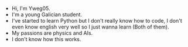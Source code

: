 - Hi, I'm Yweg05.
- I'm a young Galician student.
- I've started to learn Python but I don't really know how to code, I don't even know english very well so I just wanna learn (Both of them).
- My passions are physics and AIs.
- I don't know how this works.

<!---
Yweg05/Yweg05 is a ✨ special ✨ repository because its `README.md` (this file) appears on your GitHub profile.
You can click the Preview link to take a look at your changes.
--->
